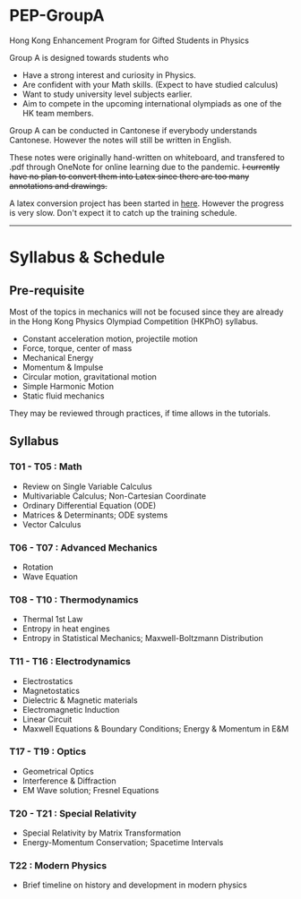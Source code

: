 # PEP-GroupA
Hong Kong Enhancement Program for Gifted Students in Physics

Group A is designed towards students who
- Have a strong interest and curiosity in Physics.
- Are confident with your Math skills. (Expect to have studied calculus)
- Want to study university level subjects earlier.
- Aim to compete in the upcoming international olympiads as one of the HK team members.

Group A can be conducted in Cantonese if everybody understands Cantonese. However the notes will still be written in English.

These notes were originally hand-written on whiteboard, and transfered to .pdf through OneNote for online learning due to the pandemic. ~~I currently have no plan to convert them into Latex since there are too many annotations and drawings.~~ 

A latex conversion project has been started in [here](https://github.com/mtshing/PEP-GroupA-latex). However the progress is very slow. Don't expect it to catch up the training schedule.


---
# Syllabus & Schedule

## Pre-requisite 

Most of the topics in mechanics will not be focused since they are already in the Hong Kong Physics Olympiad Competition (HKPhO) syllabus.
- Constant acceleration motion, projectile motion
- Force, torque, center of mass
- Mechanical Energy
- Momentum & Impulse
- Circular motion, gravitational motion
- Simple Harmonic Motion
- Static fluid mechanics

They may be reviewed through practices, if time allows in the tutorials.


## Syllabus

### T01 - T05 : Math
- Review on Single Variable Calculus
- Multivariable Calculus; Non-Cartesian Coordinate
- Ordinary Differential Equation (ODE)
- Matrices & Determinants; ODE systems
- Vector Calculus

### T06 - T07 : Advanced Mechanics
- Rotation
- Wave Equation

### T08 - T10 : Thermodynamics
- Thermal 1st Law
- Entropy in heat engines
- Entropy in Statistical Mechanics; Maxwell-Boltzmann Distribution

### T11 - T16 : Electrodynamics
- Electrostatics
- Magnetostatics
- Dielectric & Magnetic materials
- Electromagnetic Induction 
- Linear Circuit
- Maxwell Equations & Boundary Conditions; Energy & Momentum in E&M

### T17 - T19 : Optics
- Geometrical Optics
- Interference & Diffraction
- EM Wave solution; Fresnel Equations

### T20 - T21 : Special Relativity
- Special Relativity by Matrix Transformation
- Energy-Momentum Conservation; Spacetime Intervals

### T22 : Modern Physics
- Brief timeline on history and development in modern physics